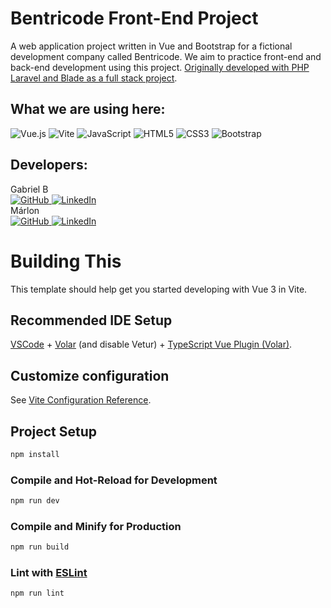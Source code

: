 # Bentricode Front-End Project
A web application project written in Vue and Bootstrap for a fictional development company called Bentricode. We aim to practice 
front-end and back-end development using this project.
<a href="https://github.com/GabrielHenB/bentricode">Originally developed with PHP Laravel and Blade as a full stack project</a>.

## What we are using here:

![Vue.js](https://img.shields.io/badge/vuejs-%2335495e.svg?style=for-the-badge&logo=vuedotjs&logoColor=%234FC08D)
![Vite](https://img.shields.io/badge/vite-%23646CFF.svg?style=for-the-badge&logo=vite&logoColor=white)
![JavaScript](https://img.shields.io/badge/javascript-%23323330.svg?style=for-the-badge&logo=javascript&logoColor=%23F7DF1E)
![HTML5](https://img.shields.io/badge/html5-%23E34F26.svg?style=for-the-badge&logo=html5&logoColor=white)
![CSS3](https://img.shields.io/badge/css3-%231572B6.svg?style=for-the-badge&logo=css3&logoColor=white)
![Bootstrap](https://img.shields.io/badge/bootstrap-%238511FA.svg?style=for-the-badge&logo=bootstrap&logoColor=white)


## Developers:
Gabriel B <br>
<a href="https://github.com/GabrielHenB">
![GitHub](https://img.shields.io/badge/github-%23121011.svg?style=for-the-badge&logo=github&logoColor=white)
</a>
<a href='https://br.linkedin.com/in/gabriel-braz-4a6b06224?trk=people-guest_people_search-card' >
![LinkedIn](https://img.shields.io/badge/linkedin-%230077B5.svg?style=for-the-badge&logo=linkedin&logoColor=white)
</a><br>
Márlon <br>
<a href="https://github.com/marlon-bento">
![GitHub](https://img.shields.io/badge/github-%23121011.svg?style=for-the-badge&logo=github&logoColor=white)
</a>
<a href='https://www.linkedin.com/in/marlon-bento-461ba755?trk=people-guest_people_search-card'>
![LinkedIn](https://img.shields.io/badge/linkedin-%230077B5.svg?style=for-the-badge&logo=linkedin&logoColor=white)
</a>


# Building This

This template should help get you started developing with Vue 3 in Vite.

## Recommended IDE Setup

[VSCode](https://code.visualstudio.com/) + [Volar](https://marketplace.visualstudio.com/items?itemName=Vue.volar) (and disable Vetur) + [TypeScript Vue Plugin (Volar)](https://marketplace.visualstudio.com/items?itemName=Vue.vscode-typescript-vue-plugin).

## Customize configuration

See [Vite Configuration Reference](https://vitejs.dev/config/).

## Project Setup

```sh
npm install
```

### Compile and Hot-Reload for Development

```sh
npm run dev
```

### Compile and Minify for Production

```sh
npm run build
```

### Lint with [ESLint](https://eslint.org/)

```sh
npm run lint
```
